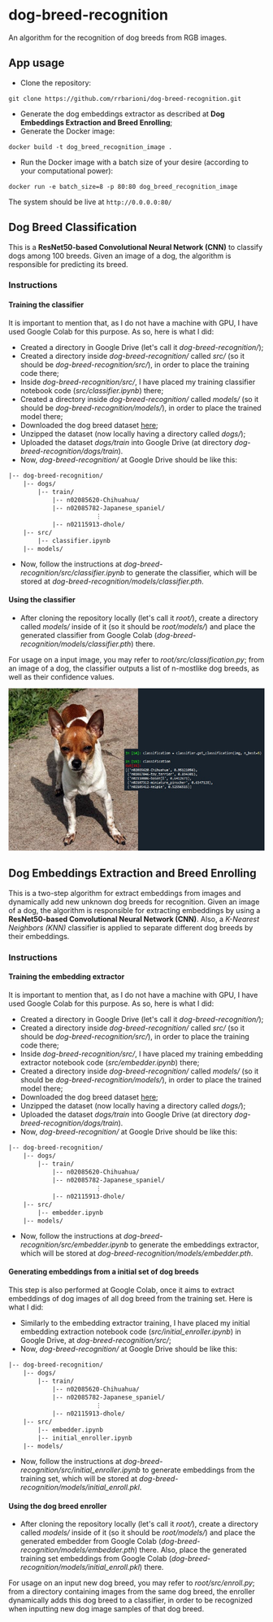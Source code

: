 

# dog-breed-recognition
An algorithm for the recognition of dog breeds from RGB images.

## App usage
- Clone the repository:
````
git clone https://github.com/rrbarioni/dog-breed-recognition.git
````
- Generate the dog embeddings extractor as described at **Dog Embeddings Extraction and Breed Enrolling**;
- Generate the Docker image:
````
docker build -t dog_breed_recognition_image .
````
- Run the Docker image with a batch size of your desire (according to your computational power):
````
docker run -e batch_size=8 -p 80:80 dog_breed_recognition_image
````
The system should be live at `http://0.0.0.0:80/`

## Dog Breed Classification
This is a **ResNet50-based Convolutional Neural Network (CNN)** to classify dogs among 100 breeds. Given an image of a dog, the algorithm is responsible for predicting its breed.

### Instructions

#### Training the classifier

It is important to mention that, as I do not have a machine with GPU, I have used Google Colab for this purpose. As so, here is what I did:
 
- Created a directory in Google Drive (let's call it *dog-breed-recognition/*);
- Created a directory inside *dog-breed-recognition/* called *src/* (so it should be *dog-breed-recognition/src/*), in order to place the training code there;
- Inside *dog-breed-recognition/src/*, I have placed my training classifier notebook code (*src/classifier.ipynb*) there;
- Created a directory inside *dog-breed-recognition/* called *models/* (so it should be *dog-breed-recognition/models/*), in order to place the trained model there;
- Downloaded the dog breed dataset [here](https://drive.google.com/file/d/1DAyRYzZ9B-Nz5hLL9XIm3S3kDI5FBJH0/view);
- Unzipped the dataset (now locally having a directory called *dogs/*);
- Uploaded the dataset *dogs/train* into Google Drive (at directory *dog-breed-recognition/dogs/train*).
- Now, *dog-breed-recognition/* at Google Drive should be like this:
````
|-- dog-breed-recognition/
    |-- dogs/
        |-- train/
            |-- n02085620-Chihuahua/
            |-- n02085782-Japanese_spaniel/
                        ⋮
            |-- n02115913-dhole/
    |-- src/
        |-- classifier.ipynb
    |-- models/
````
- Now, follow the instructions at *dog-breed-recognition/src/classifier.ipynb* to generate the classifier, which will be stored at *dog-breed-recognition/models/classifier.pth*.

#### Using the classifier

- After cloning the repository locally (let's call it *root/*), create a directory called *models/* inside of it (so it should be *root/models/*) and place the generated classifier from Google Colab (*dog-breed-recognition/models/classifier.pth*) there.

For usage on a input image, you may refer to *root/src/classification.py*; from an image of a dog, the classifier outputs a list of n-mostlike dog breeds, as well as their confidence values.

![chihuahua](doc/n02085620_242_pred.jpg)

## Dog Embeddings Extraction and Breed Enrolling
This is a two-step algorithm for extract embeddings from images and dynamically add new unknown dog breeds for recognition. Given an image of a dog, the algorithm is responsible for extracting embeddings by using a **ResNet50-based Convolutional Neural Network (CNN)**. Also, a *K-Nearest Neighbors (KNN)* classifier is applied to separate different dog breeds by their embeddings.

### Instructions

#### Training the embedding extractor

It is important to mention that, as I do not have a machine with GPU, I have used Google Colab for this purpose. As so, here is what I did:
 
- Created a directory in Google Drive (let's call it *dog-breed-recognition/*);
- Created a directory inside *dog-breed-recognition/* called *src/* (so it should be *dog-breed-recognition/src/*), in order to place the training code there;
- Inside *dog-breed-recognition/src/*, I have placed my training embedding extractor notebook code (*src/embedder.ipynb*) there;
- Created a directory inside *dog-breed-recognition/* called *models/* (so it should be *dog-breed-recognition/models/*), in order to place the trained model there;
- Downloaded the dog breed dataset [here](https://drive.google.com/file/d/1DAyRYzZ9B-Nz5hLL9XIm3S3kDI5FBJH0/view);
- Unzipped the dataset (now locally having a directory called *dogs/*);
- Uploaded the dataset *dogs/train* into Google Drive (at directory *dog-breed-recognition/dogs/train*).
- Now, *dog-breed-recognition/* at Google Drive should be like this:
````
|-- dog-breed-recognition/
    |-- dogs/
        |-- train/
            |-- n02085620-Chihuahua/
            |-- n02085782-Japanese_spaniel/
                        ⋮
            |-- n02115913-dhole/
    |-- src/
        |-- embedder.ipynb
    |-- models/
````
- Now, follow the instructions at *dog-breed-recognition/src/embedder.ipynb* to generate the embeddings extractor, which will be stored at *dog-breed-recognition/models/embedder.pth*.

#### Generating embeddings from a initial set of dog breeds

This step is also performed at Google Colab, once it aims to extract embeddings of dog images of all dog breed from the training set. Here is what I did:

- Similarly to the embedding extractor training, I have placed my initial embedding extraction notebook code (*src/initial_enroller.ipynb*) in Google Drive, at *dog-breed-recognition/src/*;
- Now, *dog-breed-recognition/* at Google Drive should be like this:
````
|-- dog-breed-recognition/
    |-- dogs/
        |-- train/
            |-- n02085620-Chihuahua/
            |-- n02085782-Japanese_spaniel/
                        ⋮
            |-- n02115913-dhole/
    |-- src/
        |-- embedder.ipynb
        |-- initial_enroller.ipynb
    |-- models/
````
- Now, follow the instructions at *dog-breed-recognition/src/initial_enroller.ipynb* to generate embeddings from the training set, which will be stored at *dog-breed-recognition/models/initial_enroll.pkl*.

#### Using the dog breed enroller

- After cloning the repository locally (let's call it *root/*), create a directory called *models/* inside of it (so it should be *root/models/*) and place the generated embedder from Google Colab (*dog-breed-recognition/models/embedder.pth*) there. Also, place the generated training set embeddings from Google Colab (*dog-breed-recognition/models/initial_enroll.pkl*) there.

For usage on an input new dog breed, you may refer to *root/src/enroll.py*; from a directory containing images from the same dog breed, the enroller dynamically adds this dog breed to a classifier, in order to be recognized when inputting new dog image samples of that dog breed.